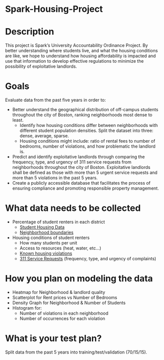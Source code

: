 # Spark-Housing-Project

# Description

This project is Spark’s University Accountability Ordinance Project. By better understanding where students live, and what the housing conditions are like, we hope to understand how housing affordability is impacted and use that information to develop effective regulations to minimize the possibility of exploitative landlords. 

# Goals
Evaluate data from the past five years in order to: 
* Better understand the geographical distribution of off-campus students throughout the city of Boston, ranking neighborhoods most dense to least. 
  * Identify how housing conditions differ between neighborhoods with different student population densities. Split the dataset into three: dense, average, sparse. 
  * Housing conditions might include: ratio of rental fees to number of bedrooms, number of violations, and how problematic the landlord is.
* Predict and identify exploitative landlords through comparing the frequency, type, and urgency of 311 service requests from neighborhoods throughout the city of Boston. Exploitative landlords shall be defined as those with more than 5 urgent service requests and more than 5 violations in the past 5 years. 
* Create a publicly accessible database that facilitates the process of ensuring compliance and promoting responsible property management.


# What data needs to be collected 
* Percentage of student renters in each district 
  * [Student Housing Data](https://docs.google.com/spreadsheets/d/11X4VvywkSodvvTk5kkQH7gtNPGovCgBq/edit?gid=1139465182#gid=1139465182)
  * [Neighborhood boundaries](https://data.boston.gov/dataset/boston-neighborhood-boundaries-approximated-by-2020-census-tracts) 
* Housing conditions of student renters 
  * How many students per unit 
  * Access to resources (heat, water, etc…) 
  * [Known housing violations](https://data.boston.gov/dataset/building-and-property-violations1/resource/800a2663-1d6a-46e7-9356-bedb70f5332c)
  * [311 Service Requests](https://data.boston.gov/dataset/311-service-requests) (frequency, type, and urgency of complaints)  

# How you plan on modeling the data
* Heatmap for Neighborhood & landlord quality 
* Scatterplot for Rent prices vs Number of Bedrooms 
* Density Graph for Neighborhood & Number of Students 
* Histogram for:
  *  Number of violations in each neighborhood
  *  Number of occurrences for each violation 

# What is your test plan? 
Split data from the past 5 years into training/test/validation (70/15/15).
